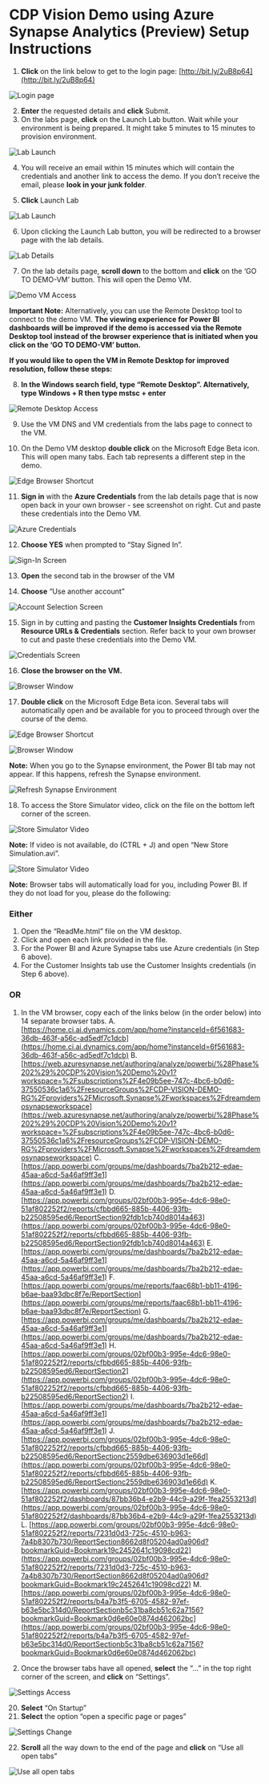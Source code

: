 # CDP Vision Demo using Azure Synapse Analytics (Preview) Setup Instructions

1. **Click** on the link below to get to the login page: [http://bit.ly/2uB8p64](http://bit.ly/2uB8p64)

![Login page](./media/00-01.png "Login page")

2. **Enter** the requested details and **click** Submit.
3. On the labs page, **click** on the Launch Lab button. Wait while your environment is being prepared. It might take 5 minutes to 15 minutes to provision environment.

![Lab Launch](./media/00-02.png "Lab Launch")

4. You will receive an email within 15 minutes which will contain the credentials and another link to access the demo. If you don’t receive the email, please __look in your junk folder__.

5. **Click** Launch Lab

![Lab Launch](./media/00-03.png "Lab Launch")

6. Upon clicking the Launch Lab button, you will be redirected to a browser page with the lab details.

![Lab Details](./media/00-04.png "Lab Details")

7. On the lab details page, **scroll down** to the bottom and **click** on the ‘GO TO DEMO-VM’ button. This will open the Demo VM.

![Demo VM Access](./media/00-05.png "Demo VM Access")

**Important Note:** Alternatively, you can use the Remote Desktop tool to connect to the demo VM. **The viewing experience for Power BI dashboards will be improved if the demo is accessed via the Remote Desktop tool instead of the browser experience that is initiated when you click on the ‘GO TO DEMO-VM’ button.**  
  
**If you would like to open the VM in Remote Desktop for improved resolution, follow these steps:**

8. **In the Windows search field, type “Remote Desktop”. Alternatively, type Windows + R then type mstsc + enter** 

![Remote Desktop Access](./media/00-06.png "Remote Desktop Access")

9. Use the VM DNS and VM credentials from the labs page to connect to the VM.

10. On the Demo VM desktop **double click** on the Microsoft Edge Beta icon. 
This will open many tabs. Each tab represents a different step in the demo. 

![Edge Browser Shortcut](./media/00-07.png "Edge Browser Shortcut")

11. **Sign in** with the **Azure Credentials** from the lab details page that is now open back in your own browser - see screenshot on right. Cut and paste these credentials into the Demo VM. 

![Azure Credentials](./media/00-08.png "Azure Credentials")

12. **Choose YES** when prompted to “Stay Signed In”.

![Sign-In Screen](./media/00-09.png "Sign-In Screen")

13.	**Open** the second tab in the browser of the VM 

14.	**Choose** “Use another account”

![Account Selection Screen](./media/00-10.png "Account Selection Screen")

15.	Sign in by cutting and pasting the **Customer Insights Credentials** from **Resource URLs & Credentials** section. Refer back to your own browser to cut and paste these credentials into the Demo VM.

![Credentials Screen](./media/00-10.png "Credentials Screen")

16.	**Close the browser on the VM.**

![Browser Window](./media/00-12.png "Browser Window")

17.	**Double click** on the Microsoft Edge Beta icon.  Several tabs will automatically open and be available for you to proceed through over the course of the demo.

![Edge Browser Shortcut](./media/00-07.png "Edge Browser Shortcut")

![Browser Window](./media/00-13.png "Browser Window")

**Note:** When you go to the Synapse environment, the Power BI tab may not appear. If this happens, refresh the Synapse environment.

![Refresh Synapse Environment](./media/00-14.png "Refresh Synapse Environment")

18.	To access the Store Simulator video, click on the file on the bottom left corner of the screen.

![Store Simulator Video](./media/00-15.png "Store Simulator video")

**Note:** If video is not available, do (CTRL + J) and open “New Store Simulation.avi”.

![Store Simulator Video](./media/00-16.png "Store Simulator video")

**Note:**  Browser tabs will automatically load for you, including Power BI. If they do not load for you, please do the following:

### Either

1. Open the “ReadMe.html” file on the VM desktop. 
2. Click and open each link provided in the file. 
3. For the Power BI and Azure Synapse tabs use Azure credentials (in Step 6 above).
4. For the Customer Insights tab use the Customer Insights credentials (in Step 6 above).

### OR

1. In the VM browser, copy each of the links below (in the order below) into 14 separate browser tabs.
    A. [https://home.ci.ai.dynamics.com/app/home?instanceId=6f561683-36db-463f-a56c-ad5edf7c1dcb](https://home.ci.ai.dynamics.com/app/home?instanceId=6f561683-36db-463f-a56c-ad5edf7c1dcb)
    B. [https://web.azuresynapse.net/authoring/analyze/powerbi/%28Phase%202%29%20CDP%20Vision%20Demo%20v1?workspace=%2Fsubscriptions%2F4e09b5ee-747c-4bc6-b0d6-37550536c1a6%2FresourceGroups%2FCDP-VISION-DEMO-RG%2Fproviders%2FMicrosoft.Synapse%2Fworkspaces%2Fdreamdemosynapseworkspace](https://web.azuresynapse.net/authoring/analyze/powerbi/%28Phase%202%29%20CDP%20Vision%20Demo%20v1?workspace=%2Fsubscriptions%2F4e09b5ee-747c-4bc6-b0d6-37550536c1a6%2FresourceGroups%2FCDP-VISION-DEMO-RG%2Fproviders%2FMicrosoft.Synapse%2Fworkspaces%2Fdreamdemosynapseworkspace)
    C. [https://app.powerbi.com/groups/me/dashboards/7ba2b212-edae-45aa-a6cd-5a46af9ff3e1](https://app.powerbi.com/groups/me/dashboards/7ba2b212-edae-45aa-a6cd-5a46af9ff3e1)
    D. [https://app.powerbi.com/groups/02bf00b3-995e-4dc6-98e0-51af802252f2/reports/cfbbd665-885b-4406-93fb-b22508595ed6/ReportSection92fdb1cb740d8014a463](https://app.powerbi.com/groups/02bf00b3-995e-4dc6-98e0-51af802252f2/reports/cfbbd665-885b-4406-93fb-b22508595ed6/ReportSection92fdb1cb740d8014a463)
    E. [https://app.powerbi.com/groups/me/dashboards/7ba2b212-edae-45aa-a6cd-5a46af9ff3e1](https://app.powerbi.com/groups/me/dashboards/7ba2b212-edae-45aa-a6cd-5a46af9ff3e1)
    F. [https://app.powerbi.com/groups/me/reports/faac68b1-bb11-4196-b6ae-baa93dbc8f7e/ReportSection](https://app.powerbi.com/groups/me/reports/faac68b1-bb11-4196-b6ae-baa93dbc8f7e/ReportSection)
    G. [https://app.powerbi.com/groups/me/dashboards/7ba2b212-edae-45aa-a6cd-5a46af9ff3e1](https://app.powerbi.com/groups/me/dashboards/7ba2b212-edae-45aa-a6cd-5a46af9ff3e1)
    H. [https://app.powerbi.com/groups/02bf00b3-995e-4dc6-98e0-51af802252f2/reports/cfbbd665-885b-4406-93fb-b22508595ed6/ReportSection2](https://app.powerbi.com/groups/02bf00b3-995e-4dc6-98e0-51af802252f2/reports/cfbbd665-885b-4406-93fb-b22508595ed6/ReportSection2)
    I. [https://app.powerbi.com/groups/me/dashboards/7ba2b212-edae-45aa-a6cd-5a46af9ff3e1](https://app.powerbi.com/groups/me/dashboards/7ba2b212-edae-45aa-a6cd-5a46af9ff3e1)
    J. [https://app.powerbi.com/groups/02bf00b3-995e-4dc6-98e0-51af802252f2/reports/cfbbd665-885b-4406-93fb-b22508595ed6/ReportSectionc2559dbe636903d1e66d](https://app.powerbi.com/groups/02bf00b3-995e-4dc6-98e0-51af802252f2/reports/cfbbd665-885b-4406-93fb-b22508595ed6/ReportSectionc2559dbe636903d1e66d)
    K. [https://app.powerbi.com/groups/02bf00b3-995e-4dc6-98e0-51af802252f2/dashboards/87bb36b4-e2b9-44c9-a29f-1fea2553213d](https://app.powerbi.com/groups/02bf00b3-995e-4dc6-98e0-51af802252f2/dashboards/87bb36b4-e2b9-44c9-a29f-1fea2553213d)
    L. [https://app.powerbi.com/groups/02bf00b3-995e-4dc6-98e0-51af802252f2/reports/7231d0d3-725c-4510-b963-7a4b8307b730/ReportSection8662d8f05204ad0a906d?bookmarkGuid=Bookmark19c2452641c19098cd22](https://app.powerbi.com/groups/02bf00b3-995e-4dc6-98e0-51af802252f2/reports/7231d0d3-725c-4510-b963-7a4b8307b730/ReportSection8662d8f05204ad0a906d?bookmarkGuid=Bookmark19c2452641c19098cd22)
    M. [https://app.powerbi.com/groups/02bf00b3-995e-4dc6-98e0-51af802252f2/reports/b4a7b3f5-6705-4582-97ef-b63e5bc314d0/ReportSectionb5c31ba8cb51c62a7156?bookmarkGuid=Bookmark0d6e60e0874d462062bc](https://app.powerbi.com/groups/02bf00b3-995e-4dc6-98e0-51af802252f2/reports/b4a7b3f5-6705-4582-97ef-b63e5bc314d0/ReportSectionb5c31ba8cb51c62a7156?bookmarkGuid=Bookmark0d6e60e0874d462062bc)
    
19.	Once the browser tabs have all opened, **select** the “…” in the top right corner of the screen, and **click** on “Settings”.

![Settings Access](./media/00-17.png "Settings Access")

20.	**Select** “On Startup”
21.	**Select** the option “open a specific page or pages”

![Settings Change](./media/00-18.png "Settings Change")

22.	**Scroll** all the way down to the end of the page and **click** on “Use all open tabs”

![Use all open tabs](./media/00-19.png "[Use all open tabs")